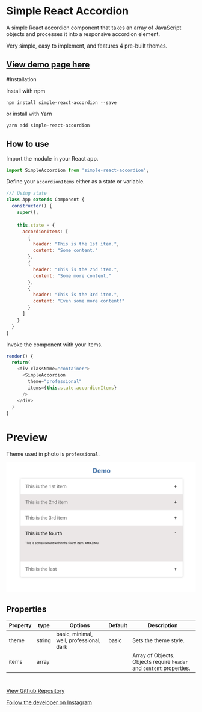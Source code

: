 # Simple React Accordion

A simple React accordion component that takes an array of JavaScript objects and processes it into a responsive accordion element. 

Very simple, easy to implement, and features 4 pre-built themes.

## [View demo page here](https://simple-react-accordion.herokuapp.com/)

#Installation
  
  Install with npm

    npm install simple-react-accordion --save

  or install with Yarn

    yarn add simple-react-accordion

## How to use

Import the module in your React app.
```javascript
import SimpleAccordion from 'simple-react-accordion';
```

Define your `accordionItems` either as a state or variable.

```javascript
/// Using state
class App extends Component {
  constructor() {
    super();

    this.state = {
      accordionItems: [
        {
          header: "This is the 1st item.",
          content: "Some content."
        },
        {
          header: "This is the 2nd item.",
          content: "Some more content."
        },
        {
          header: "This is the 3rd item.",
          content: "Even some more content!"
        }
      ]
    }
  }
}
```

Invoke the component with your items.

```javascript
render() {
  return(
    <div className="container">
      <SimpleAccordion 
        theme="professional"
        items={this.state.accordionItems}
      />
    </div>
  )
}
```

# Preview

Theme used in photo is `professional`.

![demo image of accordion](https://raw.githubusercontent.com/sok213/simple-react-accordion-npm-package/master/demo_image.png)

## Properties

Property | type | Options | Default | Description
--- | --- | --- | --- | --- |
theme | string | basic, minimal, well, professional, dark | basic | Sets the theme style.
items | array | | | Array of Objects. Objects require `header` and `content` properties.


#

[View Github Repository](https://github.com/sok213/simple-react-accordion-npm-package)

[Follow the developer on Instagram](https://www.instagram.com/just_soak_it_in)
